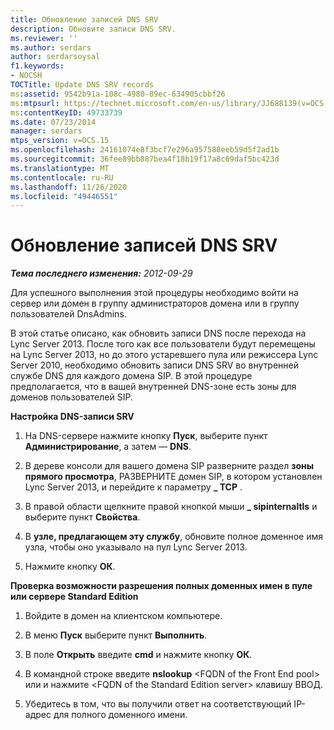 ```yaml
---
title: Обновление записей DNS SRV
description: Обновите записи DNS SRV.
ms.reviewer: ''
ms.author: serdars
author: serdarsoysal
f1.keywords:
- NOCSH
TOCTitle: Update DNS SRV records
ms:assetid: 9542b91a-108c-4980-89ec-634905cbbf26
ms:mtpsurl: https://technet.microsoft.com/en-us/library/JJ688139(v=OCS.15)
ms:contentKeyID: 49733739
ms.date: 07/23/2014
manager: serdars
mtps_version: v=OCS.15
ms.openlocfilehash: 24161074e8f3bcf7e296a957588eeb59d5f2ad1b
ms.sourcegitcommit: 36fee89bb887bea4f18b19f17a8c69daf5bc423d
ms.translationtype: MT
ms.contentlocale: ru-RU
ms.lasthandoff: 11/26/2020
ms.locfileid: "49446551"
---
```

# <a name="update-dns-srv-records"></a>Обновление записей DNS SRV

<div data-xmlns="http://www.w3.org/1999/xhtml">

<div class="topic" data-xmlns="http://www.w3.org/1999/xhtml" data-msxsl="urn:schemas-microsoft-com:xslt" data-cs="https://msdn.microsoft.com/">

<div data-asp="https://msdn2.microsoft.com/asp">



</div>

<div id="mainSection">

<div id="mainBody">

<span> </span>

_**Тема последнего изменения:** 2012-09-29_

Для успешного выполнения этой процедуры необходимо войти на сервер или домен в группу администраторов домена или в группу пользователей DnsAdmins.

В этой статье описано, как обновить записи DNS после перехода на Lync Server 2013. После того как все пользователи будут перемещены на Lync Server 2013, но до этого устаревшего пула или режиссера Lync Server 2010, необходимо обновить записи DNS SRV во внутренней службе DNS для каждого домена SIP. В этой процедуре предполагается, что в вашей внутренней DNS-зоне есть зоны для доменов пользователей SIP.

**Настройка DNS-записи SRV**

1.  На DNS-сервере нажмите кнопку **Пуск**, выберите пункт **Администрирование**, а затем — **DNS**.

2.  В дереве консоли для вашего домена SIP разверните раздел **зоны прямого просмотра**, РАЗВЕРНИТЕ домен SIP, в котором установлен Lync Server 2013, и перейдите к параметру **\_ TCP** .

3.  В правой области щелкните правой кнопкой мыши **\_ sipinternaltls** и выберите пункт **Свойства**.

4.  В **узле, предлагающем эту службу**, обновите полное доменное имя узла, чтобы оно указывало на пул Lync Server 2013.

5.  Нажмите кнопку **ОК**.

**Проверка возможности разрешения полных доменных имен в пуле или сервере Standard Edition**

1.  Войдите в домен на клиентском компьютере.

2.  В меню **Пуск** выберите пункт **Выполнить**.

3.  В поле **Открыть** введите **cmd** и нажмите кнопку **ОК**.

4.  В командной строке введите **nslookup** \<FQDN of the Front End pool\> или и нажмите \<FQDN of the Standard Edition server\> клавишу ВВОД.

5.  Убедитесь в том, что вы получили ответ на соответствующий IP-адрес для полного доменного имени.

</div>

<span> </span>

</div>

</div>

</div>

